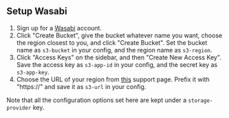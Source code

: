 Setup Wasabi
------------

1. Sign up for a [Wasabi](https://wasabi.com/) account.
2. Click "Create Bucket", give the bucket whatever name you want, choose the
   region closest to you, and click "Create Bucket". Set the bucket name as
   `s3-bucket` in your config, and the region name as `s3-region`.
3. Click "Access Keys" on the sidebar, and then "Create New Access Key". Save
   the access key as `s3-app-id` in your config, and the secret key as
   `s3-app-key`.
4. Choose the URL of your region from
   [this](https://wasabi-support.zendesk.com/hc/en-us/articles/360015106031-What-are-the-service-URLs-for-Wasabi-s-different-regions-)
   support page. Prefix it with "https://" and save it as `s3-url` in your
   config.

Note that all the configuration options set here are kept under a
`storage-provider` key.
